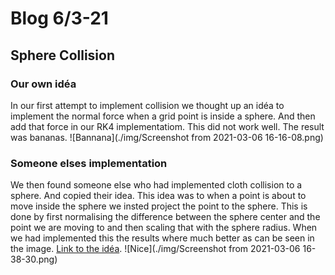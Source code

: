 # Blog 6/3-21
## Sphere Collision
### Our own idéa
In our first attempt to implement collision we thought up an idéa to implement the normal force when a grid point is inside a sphere. And then add that force in our RK4 implementatiom. This did not work well. The result was bananas.
![Bannana](./img/Screenshot from 2021-03-06 16-16-08.png)

### Someone elses implementation
We then found someone else who had implemented cloth collision to a sphere. And copied their idea. This idea was to when a point is about to move inside the sphere we insted project the point to the sphere. This is done by first normalising the difference between the sphere center and the point we are moving to and then scaling that with the sphere radius. When we had implemented this the results where much better as can be seen in the image.
[Link to the idéa](https://graphics.stanford.edu/~mdfisher/cloth.html).
![Nice](./img/Screenshot from 2021-03-06 16-38-30.png)